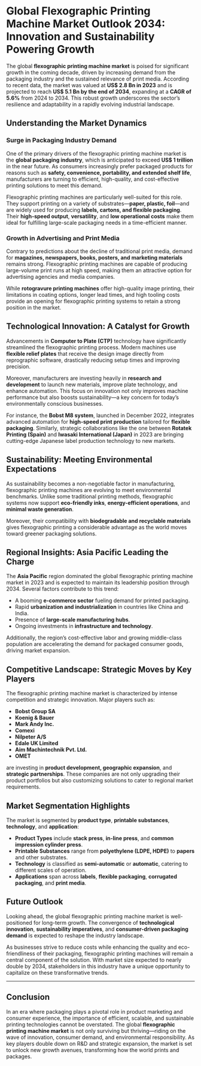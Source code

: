 # Global Flexographic Printing Machine Market Outlook 2034: Innovation and Sustainability Powering Growth

The global **flexographic printing machine market** is poised for significant growth in the coming decade, driven by increasing demand from the packaging industry and the sustained relevance of print media. According to recent data, the market was valued at **US$ 2.8 Bn in 2023** and is projected to reach **US$ 5.1 Bn by the end of 2034**, expanding at a **CAGR of 5.6%** from 2024 to 2034. This robust growth underscores the sector’s resilience and adaptability in a rapidly evolving industrial landscape.

## Understanding the Market Dynamics

### Surge in Packaging Industry Demand

One of the primary drivers of the flexographic printing machine market is the **global packaging industry**, which is anticipated to exceed **US$ 1 trillion** in the near future. As consumers increasingly prefer packaged products for reasons such as **safety, convenience, portability, and extended shelf life**, manufacturers are turning to efficient, high-quality, and cost-effective printing solutions to meet this demand.

Flexographic printing machines are particularly well-suited for this role. They support printing on a variety of substrates—**paper, plastic, foil**—and are widely used for producing **labels, cartons, and flexible packaging**. Their **high-speed output**, **versatility**, and **low operational costs** make them ideal for fulfilling large-scale packaging needs in a time-efficient manner.

### Growth in Advertising and Print Media

Contrary to predictions about the decline of traditional print media, demand for **magazines, newspapers, books, posters, and marketing materials** remains strong. Flexographic printing machines are capable of producing large-volume print runs at high speed, making them an attractive option for advertising agencies and media companies.

While **rotogravure printing machines** offer high-quality image printing, their limitations in coating options, longer lead times, and high tooling costs provide an opening for flexographic printing systems to retain a strong position in the market.

## Technological Innovation: A Catalyst for Growth

Advancements in **Computer to Plate (CTP)** technology have significantly streamlined the flexographic printing process. Modern machines use **flexible relief plates** that receive the design image directly from reprographic software, drastically reducing setup times and improving precision.

Moreover, manufacturers are investing heavily in **research and development** to launch new materials, improve plate technology, and enhance automation. This focus on innovation not only improves machine performance but also boosts sustainability—a key concern for today’s environmentally conscious businesses.

For instance, the **Bobst M8 system**, launched in December 2022, integrates advanced automation for **high-speed print production** tailored for **flexible packaging**. Similarly, strategic collaborations like the one between **Rotatek Printing (Spain)** and **Iwasaki International (Japan)** in 2023 are bringing cutting-edge Japanese label production technology to new markets.

## Sustainability: Meeting Environmental Expectations

As sustainability becomes a non-negotiable factor in manufacturing, flexographic printing machines are evolving to meet environmental benchmarks. Unlike some traditional printing methods, flexographic systems now support **eco-friendly inks**, **energy-efficient operations**, and **minimal waste generation**.

Moreover, their compatibility with **biodegradable and recyclable materials** gives flexographic printing a considerable advantage as the world moves toward greener packaging solutions.

## Regional Insights: Asia Pacific Leading the Charge

The **Asia Pacific** region dominated the global flexographic printing machine market in 2023 and is expected to maintain its leadership position through 2034. Several factors contribute to this trend:

- A booming **e-commerce sector** fueling demand for printed packaging.
- Rapid **urbanization and industrialization** in countries like China and India.
- Presence of **large-scale manufacturing hubs**.
- Ongoing investments in **infrastructure and technology**.

Additionally, the region’s cost-effective labor and growing middle-class population are accelerating the demand for packaged consumer goods, driving market expansion.

## Competitive Landscape: Strategic Moves by Key Players

The flexographic printing machine market is characterized by intense competition and strategic innovation. Major players such as:

- **Bobst Group SA**
- **Koenig & Bauer**
- **Mark Andy Inc.**
- **Comexi**
- **Nilpeter A/S**
- **Edale UK Limited**
- **Aim Machintechnik Pvt. Ltd.**
- **OMET**

are investing in **product development, geographic expansion**, and **strategic partnerships**. These companies are not only upgrading their product portfolios but also customizing solutions to cater to regional market requirements.

## Market Segmentation Highlights

The market is segmented by **product type**, **printable substances**, **technology**, and **application**:

- **Product Types** include **stack press**, **in-line press**, and **common impression cylinder press**.
- **Printable Substances** range from **polyethylene (LDPE, HDPE)** to **papers** and other substrates.
- **Technology** is classified as **semi-automatic** or **automatic**, catering to different scales of operation.
- **Applications** span across **labels**, **flexible packaging**, **corrugated packaging**, and **print media**.

## Future Outlook

Looking ahead, the global flexographic printing machine market is well-positioned for long-term growth. The convergence of **technological innovation**, **sustainability imperatives**, and **consumer-driven packaging demand** is expected to reshape the industry landscape.

As businesses strive to reduce costs while enhancing the quality and eco-friendliness of their packaging, flexographic printing machines will remain a central component of the solution. With market size expected to nearly double by 2034, stakeholders in this industry have a unique opportunity to capitalize on these transformative trends.

---

## Conclusion

In an era where packaging plays a pivotal role in product marketing and consumer experience, the importance of efficient, scalable, and sustainable printing technologies cannot be overstated. The global **flexographic printing machine market** is not only surviving but thriving—riding on the wave of innovation, consumer demand, and environmental responsibility. As key players double down on R&D and strategic expansion, the market is set to unlock new growth avenues, transforming how the world prints and packages.
